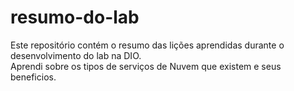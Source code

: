 # resumo-do-lab
Este repositório contém o resumo das lições aprendidas durante o desenvolvimento do lab na DIO.  
Aprendi sobre os tipos de serviços de Nuvem que existem e seus beneficios.
